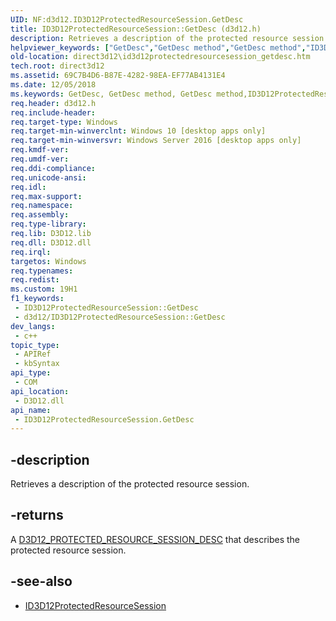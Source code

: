```yaml
---
UID: NF:d3d12.ID3D12ProtectedResourceSession.GetDesc
title: ID3D12ProtectedResourceSession::GetDesc (d3d12.h)
description: Retrieves a description of the protected resource session.
helpviewer_keywords: ["GetDesc","GetDesc method","GetDesc method","ID3D12ProtectedResourceSession interface","ID3D12ProtectedResourceSession interface","GetDesc method","ID3D12ProtectedResourceSession.GetDesc","ID3D12ProtectedResourceSession::GetDesc","d3d12/ID3D12ProtectedResourceSession::GetDesc","direct3d12.id3d12protectedresourcesession_getdesc"]
old-location: direct3d12\id3d12protectedresourcesession_getdesc.htm
tech.root: direct3d12
ms.assetid: 69C7B4D6-B87E-4282-98EA-EF77AB4131E4
ms.date: 12/05/2018
ms.keywords: GetDesc, GetDesc method, GetDesc method,ID3D12ProtectedResourceSession interface, ID3D12ProtectedResourceSession interface,GetDesc method, ID3D12ProtectedResourceSession.GetDesc, ID3D12ProtectedResourceSession::GetDesc, d3d12/ID3D12ProtectedResourceSession::GetDesc, direct3d12.id3d12protectedresourcesession_getdesc
req.header: d3d12.h
req.include-header: 
req.target-type: Windows
req.target-min-winverclnt: Windows 10 [desktop apps only]
req.target-min-winversvr: Windows Server 2016 [desktop apps only]
req.kmdf-ver: 
req.umdf-ver: 
req.ddi-compliance: 
req.unicode-ansi: 
req.idl: 
req.max-support: 
req.namespace: 
req.assembly: 
req.type-library: 
req.lib: D3D12.lib
req.dll: D3D12.dll
req.irql: 
targetos: Windows
req.typenames: 
req.redist: 
ms.custom: 19H1
f1_keywords:
 - ID3D12ProtectedResourceSession::GetDesc
 - d3d12/ID3D12ProtectedResourceSession::GetDesc
dev_langs:
 - c++
topic_type:
 - APIRef
 - kbSyntax
api_type:
 - COM
api_location:
 - D3D12.dll
api_name:
 - ID3D12ProtectedResourceSession.GetDesc
---
```


## -description

Retrieves a description of the protected resource session.



## -returns

A [D3D12_PROTECTED_RESOURCE_SESSION_DESC](./ns-d3d12-d3d12_protected_resource_session_desc.md) that describes the protected resource session.

## -see-also

* [ID3D12ProtectedResourceSession](./nn-d3d12-id3d12protectedresourcesession.md)
